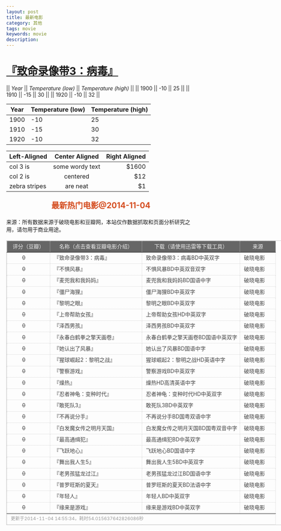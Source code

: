 ```yaml
---
layout: post
title: 最新电影
category: 其他
tags: movie
keywords: movie 
description: 
---
```


# [『致命录像带3：病毒』](http://www.douban.com "『致命录像带3：病毒』")


|| *Year* || *Temperature (low)* || *Temperature (high)* ||
|| 1900 || -10 || 25 ||
|| 1910 || -15 || 30 ||
|| 1920 || -10 || 32 ||


Year | Temperature (low) | Temperature (high)
--- | --- | ---
1900 | -10 | 25
1910 | -15 | 30
1920 | -10 | 32

| Left-Aligned  | Center Aligned  | Right Aligned |
| :------------ |:---------------:| -----:|
| col 3 is      | some wordy text | $1600 |
| col 2 is      | centered        |   $12 |
| zebra stripes | are neat        |    $1 |

<h2 style="text-align:center;color:#D54E21;margin:20px auto">最新热门电影@2014-11-04</h2>
<div>来源：所有数据来源于破晓电影和豆瓣网，本站仅作数据抓取和页面分析研究之用，请勿用于商业用途。</div>
<table id="movietb">
   <thead>
     <tr>
       <td width="100px">评分（豆瓣）</td>
       <td width="230px">名称（点击查看豆瓣电影介绍）</td>
       <td>下载（请使用迅雷等下载工具）</td>
       <td width="80px">来源</td>
     </tr>
   </thead>
   <tbody>
    <tr><td><a class="grade_bad" href="http://movie.douban.com/subject/25885962/collections" target="_blank">0</a></td>      <td>『<a class="movie" href="http://movie.douban.com/subject/25885962/" target="_blank">致命录像带3：病毒</a>』</td>      <td><a class="dllink" href="ftp://3:3@p13.poxiao.com:8202/[www.poxiao.com破晓电影]致命录像带3：病毒BD中英双字.rmvb" target="_blank">致命录像带3：病毒BD中英双字</a></td>      <td><a class="dlsource" href="http://www.poxiao.com/movie/37766.html" target="_blank">破晓电影</a><br /></td>    </tr>    <tr><td><a class="grade_bad" href="http://movie.douban.com/subject/7065187/collections" target="_blank">0</a></td>      <td>『<a class="movie" href="http://movie.douban.com/subject/7065187/" target="_blank">不惧风暴</a>』</td>      <td><a class="dllink" href="ftp://2:2@p13.poxiao.com:8202/[www.poxiao.com破晓电影]不惧风暴BD中英双音双字.MKV" target="_blank">不惧风暴BD中英双音双字</a></td>      <td><a class="dlsource" href="http://www.poxiao.com/movie/37758.html" target="_blank">破晓电影</a><br /></td>    </tr>    <tr><td><a class="grade_bad" href="http://movie.douban.com/subject/25884416/collections" target="_blank">0</a></td>      <td>『<a class="movie" href="http://movie.douban.com/subject/25884416/" target="_blank">麦兜我和我妈妈</a>』</td>      <td><a class="dllink" href="ftp://1:1@p13.poxiao.com:8202/[www.poxiao.com破晓电影]麦兜我和我妈妈BD国语中字.mkv" target="_blank">麦兜我和我妈妈BD国语中字</a></td>      <td><a class="dlsource" href="http://www.poxiao.com/movie/37763.html" target="_blank">破晓电影</a><br /></td>    </tr>    <tr><td><a class="grade_bad" href="http://movie.douban.com/subject/25824354/collections" target="_blank">0</a></td>      <td>『<a class="movie" href="http://movie.douban.com/subject/25824354/" target="_blank">僵尸海狸</a>』</td>      <td><a class="dllink" href="ftp://1:1@p27.poxiao.com:8201/[www.poxiao.com破晓电影]僵尸海狸BD中英双字.rmvb" target="_blank">僵尸海狸BD中英双字</a></td>      <td><a class="dlsource" href="http://www.poxiao.com/movie/37762.html" target="_blank">破晓电影</a><br /></td>    </tr>    <tr><td><a class="grade_bad" href="http://movie.douban.com/subject/25731086/collections" target="_blank">0</a></td>      <td>『<a class="movie" href="http://movie.douban.com/subject/25731086/" target="_blank">黎明之眼</a>』</td>      <td><a class="dllink" href="ftp://7:7@p13.poxiao.com:8202/[www.poxiao.com破晓电影]黎明之眼BD中英双字.rmvb" target="_blank">黎明之眼BD中英双字</a></td>      <td><a class="dlsource" href="http://www.poxiao.com/movie/37760.html" target="_blank">破晓电影</a><br /></td>    </tr>    <tr><td><a class="grade_bad" href="http://movie.douban.com/subject/10531415/collections" target="_blank">0</a></td>      <td>『<a class="movie" href="http://movie.douban.com/subject/10531415/" target="_blank">上帝帮助女孩</a>』</td>      <td><a class="dllink" href="ftp://6:6@p13.poxiao.com:8202/[www.poxiao.com破晓电影]上帝帮助女孩HD中英双字.rmvb" target="_blank">上帝帮助女孩HD中英双字</a></td>      <td><a class="dlsource" href="http://www.poxiao.com/movie/37759.html" target="_blank">破晓电影</a><br /></td>    </tr>    <tr><td><a class="grade_bad" href="http://movie.douban.com/subject/20497905/collections" target="_blank">0</a></td>      <td>『<a class="movie" href="http://movie.douban.com/subject/20497905/" target="_blank">泽西男孩</a>』</td>      <td><a class="dllink" href="ftp://1:1@p27.poxiao.com:8201/[www.poxiao.com破晓电影]泽西男孩BD中英双字.rmvb" target="_blank">泽西男孩BD中英双字</a></td>      <td><a class="dlsource" href="http://www.poxiao.com/movie/37688.html" target="_blank">破晓电影</a><br /></td>    </tr>    <tr><td><a class="grade_bad" href="http://movie.douban.com/subject/25725744/collections" target="_blank">0</a></td>      <td>『<a class="movie" href="http://movie.douban.com/subject/25725744/" target="_blank">永春白鹤拳之擎天画卷</a>』</td>      <td><a class="dllink" href="ftp://5:5@p13.poxiao.com:8202/[www.poxiao.com破晓电影]永春白鹤拳之擎天画卷BD国语中英双字.mkv" target="_blank">永春白鹤拳之擎天画卷BD国语中英双字</a></td>      <td><a class="dlsource" href="http://www.poxiao.com/movie/37757.html" target="_blank">破晓电影</a><br /></td>    </tr>    <tr><td><a class="grade_bad" href="http://movie.douban.com/subject/25882273/collections" target="_blank">0</a></td>      <td>『<a class="movie" href="http://movie.douban.com/subject/25882273/" target="_blank">她认出了风暴</a>』</td>      <td><a class="dllink" href="ftp://4:4@p13.poxiao.com:8202/[www.poxiao.com破晓电影]她认出了风暴BD国语中字.rmvb" target="_blank">她认出了风暴BD国语中字</a></td>      <td><a class="dlsource" href="http://www.poxiao.com/movie/37754.html" target="_blank">破晓电影</a><br /></td>    </tr>    <tr><td><a class="grade_bad" href="http://movie.douban.com/subject/7046723/collections" target="_blank">0</a></td>      <td>『<a class="movie" href="http://movie.douban.com/subject/7046723/" target="_blank">猩球崛起2：黎明之战</a>』</td>      <td><a class="dllink" href="ftp://8:8@p27.poxiao.com:8201/[www.poxiao.com破晓电影]猩球崛起2：黎明之战HD英语中字.rmvb" target="_blank">猩球崛起2：黎明之战HD英语中字</a></td>      <td><a class="dlsource" href="http://www.poxiao.com/movie/37753.html" target="_blank">破晓电影</a><br /></td>    </tr>    <tr><td><a class="grade_bad" href="http://movie.douban.com/subject/24702267/collections" target="_blank">0</a></td>      <td>『<a class="movie" href="http://movie.douban.com/subject/24702267/" target="_blank">警察游戏</a>』</td>      <td><a class="dllink" href="ftp://6:6@p27.poxiao.com:8201/[www.poxiao.com破晓电影]警察游戏BD中英双字.rmvb" target="_blank">警察游戏BD中英双字</a></td>      <td><a class="dlsource" href="http://www.poxiao.com/movie/37752.html" target="_blank">破晓电影</a><br /></td>    </tr>    <tr><td><a class="grade_bad" href="http://movie.douban.com/subject/24321137/collections" target="_blank">0</a></td>      <td>『<a class="movie" href="http://movie.douban.com/subject/24321137/" target="_blank">燥热</a>』</td>      <td><a class="dllink" href="ftp://7:7@p27.poxiao.com:8201/[www.poxiao.com破晓电影]燥热HD高清英语中字.rmvb" target="_blank">燥热HD高清英语中字</a></td>      <td><a class="dlsource" href="http://www.poxiao.com/movie/37751.html" target="_blank">破晓电影</a><br /></td>    </tr>    <tr><td><a class="grade_bad" href="http://movie.douban.com/subject/3217149/collections" target="_blank">0</a></td>      <td>『<a class="movie" href="http://movie.douban.com/subject/3217149/" target="_blank">忍者神龟：变种时代</a>』</td>      <td><a class="dllink" href="ftp://3:3@p13.poxiao.com:8202/[www.poxiao.com破晓电影]忍者神龟：变种时代HD中英双字.rmvb" target="_blank">忍者神龟：变种时代HD中英双字</a></td>      <td><a class="dlsource" href="http://www.poxiao.com/movie/37748.html" target="_blank">破晓电影</a><br /></td>    </tr>    <tr><td><a class="grade_bad" href="http://movie.douban.com/subject/11610281/collections" target="_blank">0</a></td>      <td>『<a class="movie" href="http://movie.douban.com/subject/11610281/" target="_blank">敢死队3</a>』</td>      <td><a class="dllink" href="ftp://2:2@p13.poxiao.com:8202/[www.poxiao.com破晓电影]敢死队3BD中英双字.rmvb" target="_blank">敢死队3BD中英双字</a></td>      <td><a class="dlsource" href="http://www.poxiao.com/movie/37416.html" target="_blank">破晓电影</a><br /></td>    </tr>    <tr><td><a class="grade_bad" href="http://movie.douban.com/subject/25824852/collections" target="_blank">0</a></td>      <td>『<a class="movie" href="http://movie.douban.com/subject/25824852/" target="_blank">不再说分手</a>』</td>      <td><a class="dllink" href="ftp://1:1@p13.poxiao.com:8202/[www.poxiao.com破晓电影]不再说分手BD国粤双语中字.mkv" target="_blank">不再说分手BD国粤双语中字</a></td>      <td><a class="dlsource" href="http://www.poxiao.com/movie/37543.html" target="_blank">破晓电影</a><br /></td>    </tr>    <tr><td><a class="grade_bad" href="http://movie.douban.com/subject/10807916/collections" target="_blank">0</a></td>      <td>『<a class="movie" href="http://movie.douban.com/subject/10807916/" target="_blank">白发魔女传之明月天国</a>』</td>      <td><a class="dllink" href="ftp://2:2@p13.poxiao.com:8202/[www.poxiao.com破晓电影]白发魔女传之明月天国BD国粤双音中字.mkv" target="_blank">白发魔女传之明月天国BD国粤双音中字</a></td>      <td><a class="dlsource" href="http://www.poxiao.com/movie/37506.html" target="_blank">破晓电影</a><br /></td>    </tr>    <tr><td><a class="grade_bad" href="http://movie.douban.com/subject/6873176/collections" target="_blank">0</a></td>      <td>『<a class="movie" href="http://movie.douban.com/subject/6873176/" target="_blank">最高通缉犯</a>』</td>      <td><a class="dllink" href="ftp://1:1@p13.poxiao.com:8202/[www.poxiao.com破晓电影]最高通缉犯BD中英双字.rmvb" target="_blank">最高通缉犯BD中英双字</a></td>      <td><a class="dlsource" href="http://www.poxiao.com/movie/37744.html" target="_blank">破晓电影</a><br /></td>    </tr>    <tr><td><a class="grade_bad" href="http://movie.douban.com/subject/25913178/collections" target="_blank">0</a></td>      <td>『<a class="movie" href="http://movie.douban.com/subject/25913178/" target="_blank">飞跃地心</a>』</td>      <td><a class="dllink" href="ftp://8:8@p13.poxiao.com:8202/[www.poxiao.com破晓电影]飞跃地心BD国语中字.mkv" target="_blank">飞跃地心BD国语中字</a></td>      <td><a class="dlsource" href="http://www.poxiao.com/movie/37743.html" target="_blank">破晓电影</a><br /></td>    </tr>    <tr><td><a class="grade_bad" href="http://movie.douban.com/subject/25783914/collections" target="_blank">0</a></td>      <td>『<a class="movie" href="http://movie.douban.com/subject/25783914/" target="_blank">舞出我人生5</a>』</td>      <td><a class="dllink" href="ftp://8:8@p27.poxiao.com:8201/[www.poxiao.com破晓电影]舞出我人生5BD中英双字.rmvb" target="_blank">舞出我人生5BD中英双字</a></td>      <td><a class="dlsource" href="http://www.poxiao.com/movie/37742.html" target="_blank">破晓电影</a><br /></td>    </tr>    <tr><td><a class="grade_bad" href="http://movie.douban.com/subject/25755645/collections" target="_blank">0</a></td>      <td>『<a class="movie" href="http://movie.douban.com/subject/25755645/" target="_blank">老男孩猛龙过江</a>』</td>      <td><a class="dllink" href="ftp://7:7@p13.poxiao.com:8202/[www.poxiao.com破晓电影]老男孩猛龙过江BD国语中字.rmvb" target="_blank">老男孩猛龙过江BD国语中字</a></td>      <td><a class="dlsource" href="http://www.poxiao.com/movie/37415.html" target="_blank">破晓电影</a><br /></td>    </tr>    <tr><td><a class="grade_bad" href="http://movie.douban.com/subject/25858604/collections" target="_blank">0</a></td>      <td>『<a class="movie" href="http://movie.douban.com/subject/25858604/" target="_blank">普罗旺斯的夏天</a>』</td>      <td><a class="dllink" href="ftp://6:6@p13.poxiao.com:8202/[www.poxiao.com破晓电影]普罗旺斯的夏天BD法语中字.rmvb" target="_blank">普罗旺斯的夏天BD法语中字</a></td>      <td><a class="dlsource" href="http://www.poxiao.com/movie/37741.html" target="_blank">破晓电影</a><br /></td>    </tr>    <tr><td><a class="grade_bad" href="http://movie.douban.com/subject/21355752/collections" target="_blank">0</a></td>      <td>『<a class="movie" href="http://movie.douban.com/subject/21355752/" target="_blank">年轻人</a>』</td>      <td><a class="dllink" href="ftp://7:7@p27.poxiao.com:8201/[www.poxiao.com破晓电影]年轻人BD中英双字.rmvb" target="_blank">年轻人BD中英双字</a></td>      <td><a class="dlsource" href="http://www.poxiao.com/movie/37740.html" target="_blank">破晓电影</a><br /></td>    </tr>    <tr><td><a class="grade_bad" href="http://movie.douban.com/subject/25758705/collections" target="_blank">0</a></td>      <td>『<a class="movie" href="http://movie.douban.com/subject/25758705/" target="_blank">缘来是游戏</a>』</td>      <td><a class="dllink" href="ftp://5:5@p13.poxiao.com:8202/[www.poxiao.com破晓电影]缘来是游戏BD中英双字.rmvb" target="_blank">缘来是游戏BD中英双字</a></td>      <td><a class="dlsource" href="http://www.poxiao.com/movie/37738.html" target="_blank">破晓电影</a><br /></td>    </tr>  </tbody>
  <tfoot>
    <tr>
      <td colspan="4">更新于2014-11-04 14:55:34，耗时54.015637642826086秒</td>
    </tr>
  </tfoot>
</table>
<style>
#movietb {width:790px;border:1px #CCCCCC solid;font-size:14px;margin:20px auto;}
#movietb td {border:1px #CCCCCC dotted;line-height:24px;vertical-align: middle;}
#movietb a {text-decoration:none;color:#464646; text-shadow:0 1px 0 #F2F2F2;border:0!important}
#movietb a:hover {text-decoration:underline;color:#D54E21;}
#movietb tbody tr:hover{background:#CCC}
.grade_good {color:#FF5138!important;margin-left:30px}
.grade_bad {text-decoration:line-through!important;margin-left:30px}
#movietb thead {background-color:#666;color:#eee;text-align:center}
#movietb tbody {text-align:left;}
#movietb tbody td {padding-left:10px;}
#movietb tfoot td,.size {padding-left: 10px;font-size:12px;color:#999}
</style>